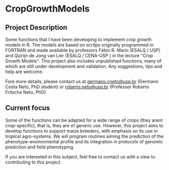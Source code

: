 # CropGrowthModels

## Project Description
Some functions that I have been developing to implement crop growth models in R. The models are based on scritps originally programmed in FORTRAN and made available by professors Fábio R. Marin (ESALQ / USP) and Quirijn de Jong van Lier (ESALQ / CENA-USP ) in the lecture "Crop Growth Models". This project also includes unpublished functions, many of which are still under development and validation. Any suggestions, tips and help are welcome.

Fore more details, please contact us at <germano.cneto@usp.br> (Germano Costa Neto, PhD student) or <roberto.neto@usp.br> (Professor Roberto Fritsche Neto, PhD)

## Current focus

Some of the functions can be adapted for a wide range of crops (they arent crop-specific), that is, they are of generic use. However, this project aims to develop functions to support maize breeders, with emphasis on its use in tropical agro-systems. We will program routines aiming the prediction of the phenotype-environmental profile and its integration in protocols of genomic prediction and field phenotyping.

If you are interested in this subject, feel free to contact us with a view to contributing to this project.

